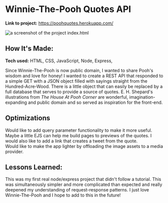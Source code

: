 # Winnie-The-Pooh Quotes API


**Link to project:** https://poohquotes.herokuapp.com/

![a screenshot of the project index.html](https://cdn.discordapp.com/attachments/946850401536319571/1021022470016344064/unknown.png)

## How It's Made:

**Tech used:** HTML, CSS, JavaScript, Node, Express, 

Since Winnie-The-Pooh is now public domain, I wanted to share Pooh's wisdom and love for honey! I wanted to create a REST API that responded to a simple GET with a JSON object filled with sayings straight from the Hundred-Acre-Wood.  There is a little object that can easily be replaced by a full database that serves to provide a source of quotes.  E. H. Shepard's illustrations from *The House At Pooh Corner* are wonderful, imagination-expanding and public domain and so served as inspiration for the front-end.  

## Optimizations

Would like to add query parameter functionality to make it more useful.  Maybe a little EJS can help me build pages to previews of the quotes.  I would also like to add a link that creates a tweet from the quote.  
Would like to make the app lighter by offloading the image assets to a media provider.

## Lessons Learned:

This was my first real node/express project that didn't follow a tutorial.  This was simultaneously simpler and more complicated than expected and really deepened my understanding of request-response patterns.  I just love Winnie-The-Pooh and I hope to add to this in the future!
